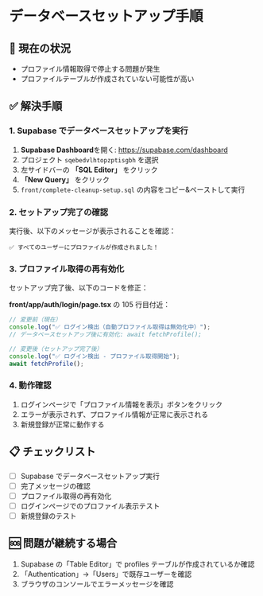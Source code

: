 # データベースセットアップ手順

## 🚨 現在の状況

- プロファイル情報取得で停止する問題が発生
- プロファイルテーブルが作成されていない可能性が高い

## ✅ 解決手順

### 1. Supabase でデータベースセットアップを実行

1. **Supabase Dashboard**を開く: https://supabase.com/dashboard
2. プロジェクト `sqebedvlhtopzptisgbh` を選択
3. 左サイドバーの **「SQL Editor」** をクリック
4. **「New Query」** をクリック
5. `front/complete-cleanup-setup.sql` の内容をコピー&ペーストして実行

### 2. セットアップ完了の確認

実行後、以下のメッセージが表示されることを確認：

```
✅ すべてのユーザーにプロファイルが作成されました！
```

### 3. プロファイル取得の再有効化

セットアップ完了後、以下のコードを修正：

**front/app/auth/login/page.tsx** の 105 行目付近：

```typescript
// 変更前（現在）
console.log("✅ ログイン検出（自動プロファイル取得は無効化中）");
// データベースセットアップ後に有効化: await fetchProfile();

// 変更後（セットアップ完了後）
console.log("✅ ログイン検出 - プロファイル取得開始");
await fetchProfile();
```

### 4. 動作確認

1. ログインページで「プロファイル情報を表示」ボタンをクリック
2. エラーが表示されず、プロファイル情報が正常に表示される
3. 新規登録が正常に動作する

## 📋 チェックリスト

- [ ] Supabase でデータベースセットアップ実行
- [ ] 完了メッセージの確認
- [ ] プロファイル取得の再有効化
- [ ] ログインページでのプロファイル表示テスト
- [ ] 新規登録のテスト

## 🆘 問題が継続する場合

1. Supabase の「Table Editor」で profiles テーブルが作成されているか確認
2. 「Authentication」→「Users」で既存ユーザーを確認
3. ブラウザのコンソールでエラーメッセージを確認
